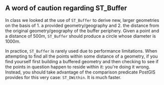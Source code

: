 ## A word of caution regarding ST_Buffer

In class we looked at the use of `ST_Buffer` to derive new, larger geometries
on the basis of 1. a provided geometry/geography and 2. the distance from the
original geometry/geography of the buffer periphery. Given a point and a distance
of 500m, `ST_Buffer` should produce a circle whose diameter is 1000m.

In practice, `ST_Buffer` is rarely used due to performance limitations. When
attempting to find all the points within some distance of a geometry, if you
find yourself first building a buffered geometry and then checking to see if
the points in question happen to reside within it: you're doing it wrong.
Instead, you should take advantage of the comparison predicate PostGIS provides
for this very case: `ST_DWithin`. It is much faster.
